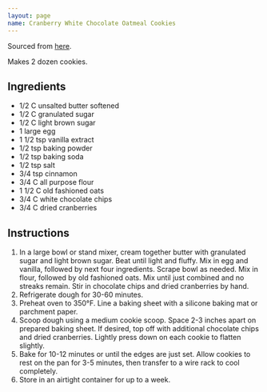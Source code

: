```yaml
---
layout: page
name: Cranberry White Chocolate Oatmeal Cookies
---
```


Sourced from [here](https://www.bakedbyrachel.com/cranberry-white-chocolate-oatmeal-cookies/).

Makes 2 dozen cookies.

## Ingredients

- 1/2 C unsalted butter softened
- 1/2 C granulated sugar
- 1/2 C light brown sugar
- 1 large egg
- 1 1/2 tsp vanilla extract
- 1/2 tsp baking powder
- 1/2 tsp baking soda
- 1/2 tsp salt
- 3/4 tsp cinnamon
- 3/4 C all purpose flour
- 1 1/2 C old fashioned oats
- 3/4 C white chocolate chips
- 3/4 C dried cranberries

## Instructions

1. In a large bowl or stand mixer, cream together butter with granulated sugar and light brown sugar. Beat until light and fluffy. Mix in egg and vanilla, followed by next four ingredients. Scrape bowl as needed. Mix in flour, followed by old fashioned oats. Mix until just combined and no streaks remain. Stir in chocolate chips and dried cranberries by hand.
1. Refrigerate dough for 30-60 minutes.
1. Preheat oven to 350°F. Line a baking sheet with a silicone baking mat or parchment paper.
1. Scoop dough using a medium cookie scoop. Space 2-3 inches apart on prepared baking sheet. If desired, top off with additional chocolate chips and dried cranberries. Lightly press down on each cookie to flatten slightly.
1. Bake for 10-12 minutes or until the edges are just set. Allow cookies to rest on the pan for 3-5 minutes, then transfer to a wire rack to cool completely.
1. Store in an airtight container for up to a week.
